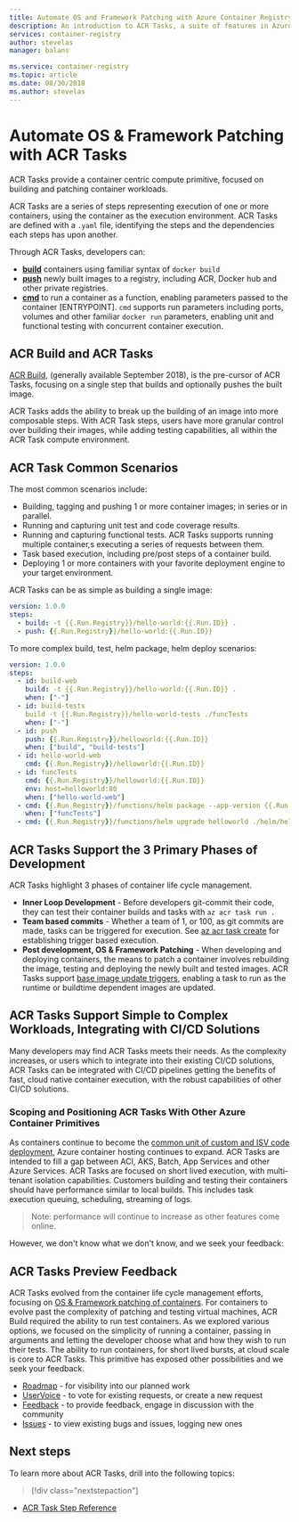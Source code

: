 ```yaml
---
title: Automate OS and Framework Patching with Azure Container Registry Tasks
description: An introduction to ACR Tasks, a suite of features in Azure Container Registry that provides secure, automated container image build, test and patching in the cloud.
services: container-registry
author: stevelas
manager: balans

ms.service: container-registry
ms.topic: article
ms.date: 08/30/2018
ms.author: stevelas
---
```


# Automate OS & Framework Patching with ACR Tasks

ACR Tasks provide a container centric compute primitive, focused on building and patching container workloads. 

ACR Tasks are a series of steps representing execution of one or more containers, using the container as the execution environment. ACR Tasks are defined with a `.yaml` file, identifying the steps and the dependencies each steps has upon another. 

Through ACR Tasks, developers can:

- **[build](container-registry-task-ref-build.md)** containers using familiar syntax of `docker build`
- **[push](container-registry-task-ref-push.md)** newly built images to a registry, including ACR, Docker hub and other private registries.
- **[cmd](container-registry-task-ref-cmd.md)** to run a container as a function, enabling parameters passed to the container [ENTRYPOINT]. `cmd` supports  run parameters including ports, volumes and other familiar `docker run` parameters, enabling unit and functional testing with concurrent container execution. 

## ACR Build and ACR Tasks
[ACR Build](https://aka.ms/acr/build), (generally available September 2018), is the pre-cursor of ACR Tasks, focusing on a single step that builds and optionally pushes the built image.

ACR Tasks adds the ability to break up the building of an image into more composable steps. With ACR Task steps, users have more granular control over building their images, while adding testing capabilities, all within the ACR Task compute environment. 

## ACR Task Common Scenarios

The most common scenarios include:

- Building, tagging and pushing 1 or more container images; in series or in parallel.
- Running and capturing unit test and code coverage results.
- Running and capturing functional tests. ACR Tasks supports running multiple container,s executing a series of requests between them.
- Task based execution, including pre/post steps of a container build. 
- Deploying 1 or more containers with your favorite deployment engine to your target environment. 

ACR Tasks can be as simple as building a single image:
```yaml
version: 1.0.0
steps:
  - build: -t {{.Run.Registry}}/hello-world:{{.Run.ID}} .
  - push: {{.Run.Registry}}/hello-world:{{.Run.ID}}
```

To more complex build, test, helm package, helm deploy scenarios:
```yaml
version: 1.0.0
steps:
  - id: build-web
    build: -t {{.Run.Registry}}/hello-world:{{.Run.ID}} .
    when: ["-"]
  - id: build-tests
    build -t {{.Run.Registry}}/hello-world-tests ./funcTests
    when: ["-"]
  - id: push
    push: {{.Run.Registry}}/helloworld:{{.Run.ID}}
    when: ["build", "build-tests"]
  - id: hello-world-web
    cmd: {{.Run.Registry}}/helloworld:{{.Run.ID}} 
  - id: funcTests
    cmd: {{.Run.Registry}}/helloworld:{{.Run.ID}} 
    env: host=helloworld:80
    when: ["hello-world-web"]
  - cmd: {{.Run.Registry}}/functions/helm package --app-version {{.Run.ID}} -d ./helm ./helm/helloworld/
    when: ["funcTests"]
  - cmd: {{.Run.Registry}}/functions/helm upgrade helloworld ./helm/helloworld/ --reuse-values --set helloworld.image={{.Run.Registry}}/helloworld:{{.Run.ID}}
```

## ACR Tasks Support the 3 Primary Phases of Development

ACR Tasks highlight 3 phases of container life cycle management. 
- **Inner Loop Development** - Before developers git-commit their code, they can test their container builds and tasks with `az acr task run .`
- **Team based commits** - Whether a team of 1, or 100, as git commits are made, tasks can be triggered for execution. See [az acr task create](container-registry-task-create.md) for establishing trigger based execution.
- **Post development, OS & Framework Patching** - When developing and deploying containers, the means to patch a container involves rebuilding the image, testing and deploying the newly built and tested images. ACR Tasks support [base image update triggers](container-registry-task-create.md#BaseImageTriggers), enabling a task to run as the runtime or buildtime dependent images are updated. 


## ACR Tasks Support Simple to Complex Workloads, Integrating with CI/CD Solutions

Many developers may find ACR Tasks meets their needs. As the complexity increases, or users which to integrate into their existing CI/CD solutions, ACR Tasks can be integrated with CI/CD pipelines getting the benefits of fast, cloud native container execution, with the robust capabilities of other CI/CD solutions. 

### Scoping and Positioning ACR Tasks With Other Azure Container Primitives

As containers continue to become the [common unit of custom and ISV code deployment](https://blogs.msdn.microsoft.com/stevelasker/2016/05/26/docker-containers-as-the-new-binaries-of-deployment/), Azure container hosting continues to expand. ACR Tasks are intended to fill a gap between ACI, AKS, Batch, App Services and other Azure Services. ACR Tasks are focused on short lived execution, with multi-tenant isolation capabilities. Customers building and testing their containers should have performance similar to local builds. This includes task execution queuing, scheduling, streaming of logs. 
> Note: performance will continue to increase as other features come online.

However, we don't know what we don't know, and we seek your feedback:

## ACR Tasks Preview Feedback

ACR Tasks evolved from the container life cycle management efforts, focusing on [OS & Framework patching of containers](https://blogs.msdn.microsoft.com/stevelasker/2017/12/20/os-framework-patching-with-docker-containers-paradigm-shift/). For containers to evolve past the complexity of patching and testing virtual machines, ACR Build required the ability to run test containers. As we explored various options, we focused on the simplicity of running a container, passing in arguments and letting the developer choose what and how they wish to run their tests. The ability to run containers, for short lived bursts, at cloud scale is core to ACR Tasks. This primitive has exposed other possibilities and we seek your feedback. 

- [Roadmap](https://aka.ms/acr/roadmap) - for visibility into our planned work
- [UserVoice](https://aka.ms/acr/uservoice) - to vote for existing requests, or create a new request
- [Feedback](https://aka.ms/acr/feedback) - to provide feedback, engage in discussion with the community
- [Issues](https://aka.ms/acr/issues) - to view existing bugs and issues, logging new ones

## Next steps

To learn more about ACR Tasks, drill into the following topics:

> [!div class="nextstepaction"]
* [ACR Task Step Reference](container-registry-ref-acr-steps.md)


